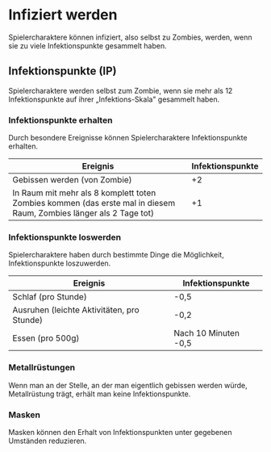 # Infiziert werden

Spielercharaktere können infiziert, also selbst zu Zombies, werden, wenn sie zu viele Infektionspunkte gesammelt haben.

## Infektionspunkte (IP)

Spielercharaktere werden selbst zum Zombie, wenn sie mehr als 12 Infektionspunkte auf ihrer „Infektions-Skala" gesammelt haben.

### Infektionspunkte erhalten

Durch besondere Ereignisse können Spielercharaktere Infektionspunkte erhalten.

| Ereignis | Infektionspunkte |
| - | - |
| Gebissen werden (von Zombie) | +2 |
| In Raum mit mehr als 8 komplett toten Zombies kommen (das erste mal in diesem Raum, Zombies länger als 2 Tage tot) | +1 |

### Infektionspunkte loswerden

Spielercharaktere haben durch bestimmte Dinge die Möglichkeit, Infektionspunkte loszuwerden.

| Ereignis | Infektionspunkte |
| - | - |
| Schlaf (pro Stunde) | -0,5 |
| Ausruhen (leichte Aktivitäten, pro Stunde) | -0,2 |
| Essen (pro 500g) | Nach 10 Minuten -0,5 |

### Metallrüstungen

Wenn man an der Stelle, an der man eigentlich gebissen werden würde, Metallrüstung trägt, erhält man keine Infektionspunkte.

### Masken

Masken können den Erhalt von Infektionspunkten unter gegebenen Umständen reduzieren.

